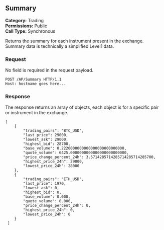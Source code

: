 ## Summary

**Category:** Trading<br />
**Permissions:** Public<br />
**Call Type:** Synchronous

Returns the summary for each instrument present in the exchange. Summary data is technically a simplified Level1 data.

### Request

No field is required in the request payload.

```http
POST /AP/Summary HTTP/1.1
Host: hostname goes here...

```

### Response

The response returns an array of objects, each object is for a specific pair or instrument in the exchange.

```http
[
    {
        "trading_pairs": "BTC_USD",
        "last_price": 29000,
        "lowest_ask": 29000,
        "highest_bid": 28700,
        "base_volume": 0.2220000000000000000000000000,
        "quote_volume": 6425.0000000000000000000000000,
        "price_change_percent_24h": 3.5714285714285714285714285700,
        "highest_price_24h": 29000,
        "lowest_price_24h": 28000
    },
    {
        "trading_pairs": "ETH_USD",
        "last_price": 1970,
        "lowest_ask": 0,
        "highest_bid": 0,
        "base_volume": 0.000,
        "quote_volume": 0.000,
        "price_change_percent_24h": 0,
        "highest_price_24h": 0,
        "lowest_price_24h": 0
    }
 ]

```
